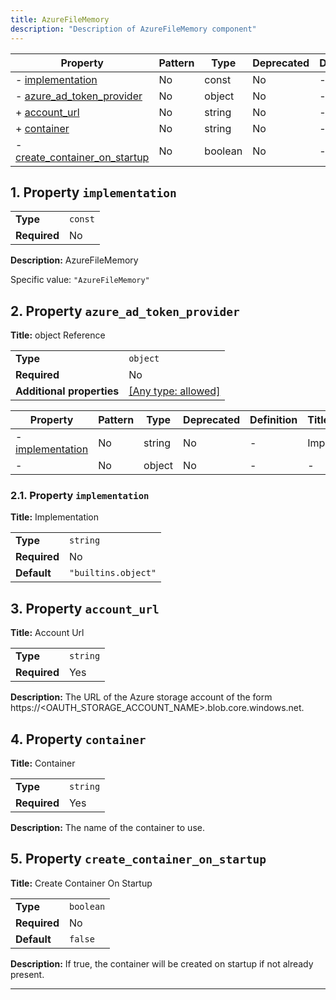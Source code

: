 ```yaml
---
title: AzureFileMemory
description: "Description of AzureFileMemory component"
---
```


| Property                                                       | Pattern | Type    | Deprecated | Definition | Title/Description           |
| -------------------------------------------------------------- | ------- | ------- | ---------- | ---------- | --------------------------- |
| - [implementation](#implementation )                           | No      | const   | No         | -          | AzureFileMemory             |
| - [azure_ad_token_provider](#azure_ad_token_provider )         | No      | object  | No         | -          | object Reference            |
| + [account_url](#account_url )                                 | No      | string  | No         | -          | Account Url                 |
| + [container](#container )                                     | No      | string  | No         | -          | Container                   |
| - [create_container_on_startup](#create_container_on_startup ) | No      | boolean | No         | -          | Create Container On Startup |

## <a name="implementation"></a>1. Property `implementation`

|              |         |
| ------------ | ------- |
| **Type**     | `const` |
| **Required** | No      |

**Description:** AzureFileMemory

Specific value: `"AzureFileMemory"`

## <a name="azure_ad_token_provider"></a>2. Property `azure_ad_token_provider`

**Title:** object Reference

|                           |                                                                           |
| ------------------------- | ------------------------------------------------------------------------- |
| **Type**                  | `object`                                                                  |
| **Required**              | No                                                                        |
| **Additional properties** | [[Any type: allowed]](# "Additional Properties of any type are allowed.") |

| Property                                                     | Pattern | Type   | Deprecated | Definition | Title/Description |
| ------------------------------------------------------------ | ------- | ------ | ---------- | ---------- | ----------------- |
| - [implementation](#azure_ad_token_provider_implementation ) | No      | string | No         | -          | Implementation    |
| - [](#azure_ad_token_provider_additionalProperties )         | No      | object | No         | -          | -                 |

### <a name="azure_ad_token_provider_implementation"></a>2.1. Property `implementation`

**Title:** Implementation

|              |                     |
| ------------ | ------------------- |
| **Type**     | `string`            |
| **Required** | No                  |
| **Default**  | `"builtins.object"` |

## <a name="account_url"></a>3. Property `account_url`

**Title:** Account Url

|              |          |
| ------------ | -------- |
| **Type**     | `string` |
| **Required** | Yes      |

**Description:** The URL of the Azure storage account of the form https://<OAUTH_STORAGE_ACCOUNT_NAME>.blob.core.windows.net.

## <a name="container"></a>4. Property `container`

**Title:** Container

|              |          |
| ------------ | -------- |
| **Type**     | `string` |
| **Required** | Yes      |

**Description:** The name of the container to use.

## <a name="create_container_on_startup"></a>5. Property `create_container_on_startup`

**Title:** Create Container On Startup

|              |           |
| ------------ | --------- |
| **Type**     | `boolean` |
| **Required** | No        |
| **Default**  | `false`   |

**Description:** If true, the container will be created on startup if not already present.

----------------------------------------------------------------------------------------------------------------------------

